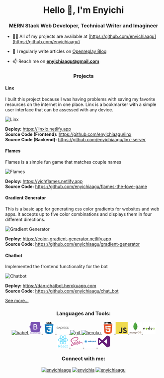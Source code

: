 <h1 align="center">Hello 👋, I'm Enyichi</h1>
<h3 align="center">MERN Stack Web Developer, Technical Writer and Imagineer</h3>

- 👨‍💻 All of my projects are available at [https://github.com/enyichiaagu](https://github.com/enyichiaagu)

- 📝 I regularly write articles on [Openreplay Blog](https://blog.openreplay.com/authors/amazing-enyichi-agu)

- 📫 Reach me on **enyichiaagu@gmail.com**

<h3 align="center">Projects</h3>
<h4>Linx</h4>
<p>I built this project because I was having problems with saving my
favorite resources on the internet in one place. Linx is a bookmarker
with a simple user interface that can be assessed with any device.</p>
<img height="200px" alt="Linx" src="https://drive.google.com/uc?export=view&id=1zXXhOl-MAxrs5wtqzmFIOcQEGAhp0tZY"/>

**Deploy:** https://linxio.netlify.app  
**Source Code (Frontend):** https://github.com/enyichiaagu/linx   
**Source Code (Backend):** https://github.com/enyichiaagu/linx-server

<h4>Flames</h4>
<p>Flames is a simple fun game that matches couple names</p>
<img height="200px" alt="Flames" src="https://drive.google.com/uc?export=view&id=1Pz30C99rbbD9wfRNQ8deIADknv0WYgnT"/>

**Deploy:** https://yichflames.netlify.app  
**Source Code:** https://github.com/enyichiaagu/flames-the-love-game   

<h4>Gradient Generator</h4>
<p>This is a basic app for generating css color gradients for websites and web apps. It accepts up to five color combinations and displays them in four different directions.</p>
<img height="200px" alt="Gradient Generator" src="https://drive.google.com/uc?export=view&id=1Sj1rrEDylalRkI-7iRq6EuHXG8IJb4ny"/>

**Deploy:** https://color-gradient-generator.netlify.app  
**Source Code:** https://github.com/enyichiaagu/gradient-generator 

<h4>Chatbot</h4>
<p>Implemented the frontend functionality for the bot</p>
<img height="200px" alt="Chatbot" src="https://drive.google.com/uc?export=view&id=12ZlipHieuRC6tcRaLI5s4plTSC7cau2z"/>

**Deploy:** https://dan-chatbot.herokuapp.com  
**Source Code:** https://github.com/enyichiaagu/chat_bot

[See more...](https://github.com/enyichiaagu?tab=repositories)


<h3 align="center">Languages and Tools:</h3>
<p align="center"> <a href="https://babeljs.io/" target="_blank" rel="noreferrer"> <img src="https://www.vectorlogo.zone/logos/babeljs/babeljs-icon.svg" alt="babel" width="40" height="40"/> </a> <a href="https://getbootstrap.com" target="_blank" rel="noreferrer"> <img src="https://raw.githubusercontent.com/devicons/devicon/master/icons/bootstrap/bootstrap-plain-wordmark.svg" alt="bootstrap" width="40" height="40"/> </a> <a href="https://www.w3schools.com/css/" target="_blank" rel="noreferrer"> <img src="https://raw.githubusercontent.com/devicons/devicon/master/icons/css3/css3-original-wordmark.svg" alt="css3" width="40" height="40"/> </a> <a href="https://expressjs.com" target="_blank" rel="noreferrer"> <img src="https://raw.githubusercontent.com/devicons/devicon/master/icons/express/express-original-wordmark.svg" alt="express" width="40" height="40"/> </a> <a href="https://git-scm.com/" target="_blank" rel="noreferrer"> <img src="https://www.vectorlogo.zone/logos/git-scm/git-scm-icon.svg" alt="git" width="40" height="40"/> </a> <a href="https://heroku.com" target="_blank" rel="noreferrer"> <img src="https://www.vectorlogo.zone/logos/heroku/heroku-icon.svg" alt="heroku" width="40" height="40"/> </a> <a href="https://www.w3.org/html/" target="_blank" rel="noreferrer"> <img src="https://raw.githubusercontent.com/devicons/devicon/master/icons/html5/html5-original-wordmark.svg" alt="html5" width="40" height="40"/> </a> <a href="https://developer.mozilla.org/en-US/docs/Web/JavaScript" target="_blank" rel="noreferrer"> <img src="https://raw.githubusercontent.com/devicons/devicon/master/icons/javascript/javascript-original.svg" alt="javascript" width="40" height="40"/> </a> <a href="https://www.mongodb.com/" target="_blank" rel="noreferrer"> <img src="https://raw.githubusercontent.com/devicons/devicon/master/icons/mongodb/mongodb-original-wordmark.svg" alt="mongodb" width="40" height="40"/> </a> <a href="https://nodejs.org" target="_blank" rel="noreferrer"> <img src="https://raw.githubusercontent.com/devicons/devicon/master/icons/nodejs/nodejs-original-wordmark.svg" alt="nodejs" width="40" height="40"/> </a> <a href="https://reactjs.org/" target="_blank" rel="noreferrer"> <img src="https://raw.githubusercontent.com/devicons/devicon/master/icons/react/react-original-wordmark.svg" alt="react" width="40" height="40"/> </a> <a href="https://sass-lang.com" target="_blank" rel="noreferrer"> <img src="https://raw.githubusercontent.com/devicons/devicon/master/icons/sass/sass-original.svg" alt="sass" width="40" height="40"/> </a> <a href="https://webpack.js.org" target="_blank" rel="noreferrer"> <img src="https://raw.githubusercontent.com/devicons/devicon/d00d0969292a6569d45b06d3f350f463a0107b0d/icons/webpack/webpack-original-wordmark.svg" alt="webpack" width="40" height="40"/> </a> <a href="https://code.visualstudio.com" target="_blank" rel="noreferrer"> <img src="https://raw.githubusercontent.com/devicons/devicon/master/icons/visualstudio/visualstudio-plain.svg" alt="vscode" width="40" height="40"/> </a></p>


<h3 align="center">Connect with me:</h3>
<p align="center">
<a href="https://dev.to/enyichiaagu" target="blank"><img align="center" src="https://raw.githubusercontent.com/rahuldkjain/github-profile-readme-generator/master/src/images/icons/Social/devto.svg" alt="enyichiaagu" height="30" width="40" /></a>
<a href="https://twitter.com/enyichia" target="blank"><img align="center" src="https://raw.githubusercontent.com/rahuldkjain/github-profile-readme-generator/master/src/images/icons/Social/twitter.svg" alt="enyichia" height="30" width="40" /></a>
<a href="https://linkedin.com/in/enyichiaagu" target="blank"><img align="center" src="https://raw.githubusercontent.com/rahuldkjain/github-profile-readme-generator/master/src/images/icons/Social/linked-in-alt.svg" alt="enyichiaagu" height="30" width="40" /></a>
</p>

